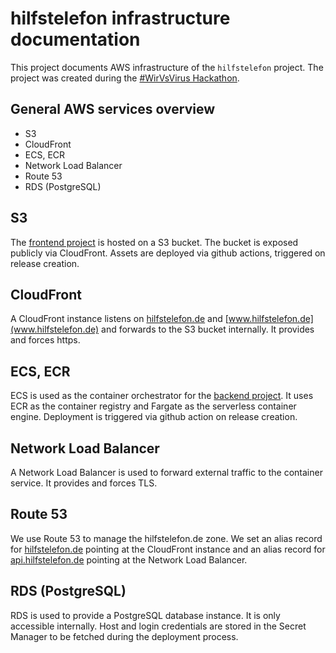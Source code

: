 # hilfstelefon infrastructure documentation
This project documents AWS infrastructure of the `hilfstelefon` project. The project was created during the [#WirVsVirus Hackathon](https://devpost.com/software/hilfstelefon).

## General AWS services overview
* S3
* CloudFront
* ECS, ECR
* Network Load Balancer
* Route 53
* RDS (PostgreSQL)

## S3
The [frontend project](https://github.com/Hilfstelefon-WirVsVirus/hilfstelefon-frontend) is hosted on a S3 bucket. The bucket is exposed publicly via CloudFront. Assets are deployed via github actions, triggered on release creation.

## CloudFront
A CloudFront instance listens on [hilfstelefon.de](hilfstelefon.de) and [www.hilfstelefon.de](www.hilfstelefon.de) and forwards to the S3 bucket internally. It provides and forces https.

## ECS, ECR
ECS is used as the container orchestrator for the [backend project](https://github.com/Hilfstelefon-WirVsVirus/hilfstelefon-backend). It uses ECR as the container registry and Fargate as the serverless container engine. Deployment is triggered via github action on release creation.

## Network Load Balancer
A Network Load Balancer is used to forward external traffic to the container service. It provides and forces TLS.

## Route 53
We use Route 53 to manage the hilfstelefon.de zone. We set an alias record for [hilfstelefon.de](hilfstelefon.de) pointing at the CloudFront instance and an alias record for [api.hilfstelefon.de](api.hilfstelefon.de) pointing at the Network Load Balancer.

## RDS (PostgreSQL)
RDS is used to provide a PostgreSQL database instance. It is only accessible internally. Host and login credentials are stored in the Secret Manager to be fetched during the deployment process.